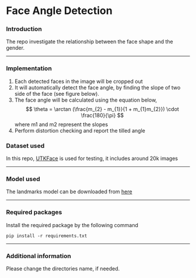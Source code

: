 # Face Angle Detection
### Introduction
The repo investigate the relationship between the face shape and the gender.

---
### Implementation
1. Each detected faces in the image will be cropped out
2. It will automatically detect the face angle, by finding the slope of two side of the face (see figure below).
3. The face angle will be calculated using the equation below,
$$ \theta = \arctan (\frac{m_{2} - m_{1}}{1 + m_{1}m_{2}}) \cdot \frac{180}{\pi}  $$  where m1 and m2 represent the slopes
4. Perform distortion checking and report the tilled angle

   
### Dataset used
In this repo, [UTKFace] is used for testing, it includes around 20k images

---

### Model used
The landmarks model can be downloaded from [here]

----
### Required packages

Install the required package by the following command
```
pip install -r requirements.txt
```
---
### Additional information
Please change the directories name, if needed.

[UTKFace]: https://susanqq.github.io/UTKFace/
[here]: https://github.com/davisking/dlib-models
